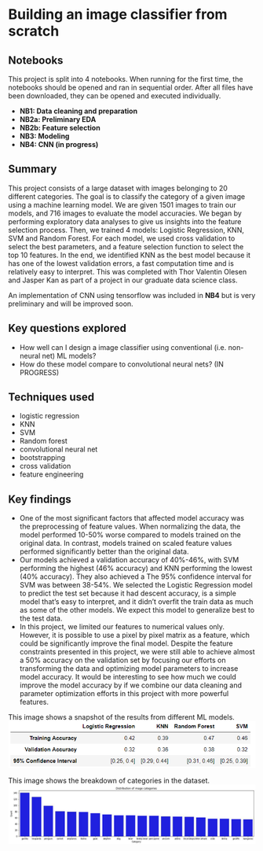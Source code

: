 # Building an image classifier from scratch

## Notebooks
This project is split into 4 notebooks. When running for the first time, the notebooks should be opened and ran in sequential order. After all files have been downloaded, they can be opened and executed individually. 
- __NB1: Data cleaning and preparation__
- __NB2a: Preliminary EDA__
- __NB2b: Feature selection__
- __NB3: Modeling__
- __NB4: CNN (in progress)__


## Summary
This project consists of a large dataset with images belonging to 20 different categories.
The goal is to classify the category of a given image using a machine learning model. We are
given 1501 images to train our models, and 716 images to evaluate the model accuracies. We
began by performing exploratory data analyses to give us insights into the feature selection
process. Then, we trained 4 models: Logistic Regression, KNN, SVM and Random Forest. For
each model, we used cross validation to select the best parameters, and a feature selection
function to select the top 10 features. In the end, we identified KNN as the best
model because it has one of the lowest validation errors, a fast computation time and is
relatively easy to interpret. This was completed with Thor Valentin Olesen and Jasper Kan as part
of a project in our graduate data science class.

An implementation of CNN using tensorflow was included in __NB4__ but is very preliminary and will be improved soon.

## Key questions explored
- How well can I design a image classifier using conventional (i.e. non-neural net) ML models?
- How do these model compare to convolutional neural nets? (IN PROGRESS)

## Techniques used
- logistic regression
- KNN
- SVM
- Random forest
- convolutional neural net
- bootstrapping
- cross validation
- feature engineering

## Key findings
- One of the most significant factors that affected model accuracy was the preprocessing of feature values. When normalizing the data, the model performed 10-50% worse compared to models trained on the original data. In contrast, models trained on scaled feature values performed significantly better than the original data.
- Our models achieved a validation accuracy of 40%-46%, with SVM performing the highest (46% accuracy) and KNN performing the lowest (40% accuracy). They also achieved a The 95% confidence interval for SVM was between 38-54%. We selected the Logistic Regression model to predict the test set because it had descent accuracy, is a simple model that’s easy to interpret, and it didn’t overfit the train data as much as some of the other models. We expect this model to generalize best to the test data.
- In this project, we limited our features to numerical values only. However, it is possible to use a pixel by pixel matrix as a feature, which could be significantly improve the final model. Despite the feature constraints presented in this project, we were still able to achieve almost a 50% accuracy on the validation set by focusing our efforts on transforming the data and optimizing model parameters to increase model accuracy. It would be interesting to see how much we could improve the model accuracy by if we combine our data cleaning and parameter optimization efforts in this project with more powerful features.

This image shows a snapshot of the results from different ML models.
![Results comparison](summary_results.PNG)

This image shows the breakdown of categories in the dataset.
![Distribution of categories in train data](category_dist.PNG)
